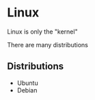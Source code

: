 # Linux

Linux is only the "kernel"

There are many distributions

## Distributions

- Ubuntu
- Debian
